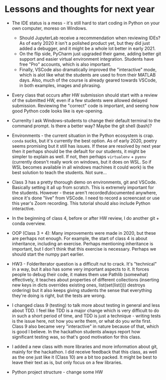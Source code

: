 # Lessons and thoughts for next year

* The IDE status is a mess - it's still hard to start coding in Python on your own computer, moreso on Windows.
    * Should JupyterLab receive a recommendation when reviewing IDEs? As of early 2020 it isn't a polished product yet, but they did just added a debugger, and it might be a whole lot better in early 2021.
    * On the flip side, PyCharm just upgraded their game, adding better git support and easier virtual environment integration. Students have free "Pro" accounts, which is also important.
    * Finally, VSCode also dramatically improved the "interactive" mode, which is alot like what the students are used to from their MATLAB days. Also, much of the course is already geared towards VSCode, in both examples, images and phrasing.

* Every class that occurs after HW submission should start with a review of the submitted HW, even if a few students were allowed delayed submission. Reviewing the "correct" code is important, and seeing how good Python code looks like is eye-opening.
* Currenlty I ask Windows-students to change their default terminal to the command prompt. Is there a better way? Maybe the git shell (bash)?

* Environments - the current situation in the Python ecosystem is crap. `conda` sucks, but it's currently the best option. As of early 2020, poetry seems promising but it still has issues. If these are resolved by next year then it perhaps should be the default for our students, it might be simpler to explain as well. If not, then perhaps `virtualenv` + `pyenv` (currently doesn't really work on windows, but it does on WSL. So if WSL becomes available in all windows machines it could work) is the best solution to teach the students. Not sure...
* Class 3 has a pretty thorough demo on environments, git and VSCode. Basically setting it all up from scratch. This is extremely important for the students. However - these aren't recorded\documented anywhere, since it's done "live" from VSCode. I need to record a screencast or use this year's Zoom recording. This tutorial should also include Python interactive.
* In the beginning of class 4, before or after HW review, I do another git + conda overview.
* OOP (Class 3 + 4): Many improvements were made in 2020, but these are perhaps not enough. For example, the start of class 4 is about inheritance, including an exercise. Perhaps mentioning inheritance is important, but I don't think that this exercise is necessary. Perhaps we should start the numpy part earlier.
* HW3 - FolderIterator question is a difficult nut to crack. It's "technical" in a way, but it also has some very important aspects to it. It forces people to debug their code, it makes them use Pathlib (somewhat) effectively, it teaches about properties of different collections (inserting new keys in dicts overrides existing ones, list(set(list())) destroys ordering) but it also keeps giving students the sense that everything they're doing is right, but the tests are wrong.
* I changed class 9 (testing) to talk more about testing in general and less about TDD. I feel like TDD is a major change which is very difficult to do in such a short period of time, and TDD is just a technique - writing tests is the issue here, not how you write them, or what do you write first. Class 9 also became very "interactive" in nature because of that, which is good I believe. In the hackathon students always report how significant testing was, so that's good motivation for this class.
* I added a new class with more libraries and more information about git, mainly for the hackathon. I did receive feedback that this class, as well as the one just like it (Class 10) are a bit too packed. It might be best to leave their text as is, but only focus on a few libraries.
* Python project structure - change some HW
